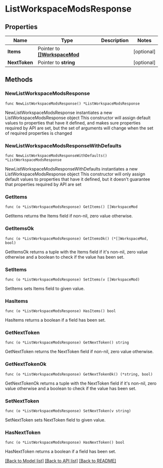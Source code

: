 # ListWorkspaceModsResponse

## Properties

Name | Type | Description | Notes
------------ | ------------- | ------------- | -------------
**Items** | Pointer to [**[]WorkspaceMod**](WorkspaceMod.md) |  | [optional] 
**NextToken** | Pointer to **string** |  | [optional] 

## Methods

### NewListWorkspaceModsResponse

`func NewListWorkspaceModsResponse() *ListWorkspaceModsResponse`

NewListWorkspaceModsResponse instantiates a new ListWorkspaceModsResponse object
This constructor will assign default values to properties that have it defined,
and makes sure properties required by API are set, but the set of arguments
will change when the set of required properties is changed

### NewListWorkspaceModsResponseWithDefaults

`func NewListWorkspaceModsResponseWithDefaults() *ListWorkspaceModsResponse`

NewListWorkspaceModsResponseWithDefaults instantiates a new ListWorkspaceModsResponse object
This constructor will only assign default values to properties that have it defined,
but it doesn't guarantee that properties required by API are set

### GetItems

`func (o *ListWorkspaceModsResponse) GetItems() []WorkspaceMod`

GetItems returns the Items field if non-nil, zero value otherwise.

### GetItemsOk

`func (o *ListWorkspaceModsResponse) GetItemsOk() (*[]WorkspaceMod, bool)`

GetItemsOk returns a tuple with the Items field if it's non-nil, zero value otherwise
and a boolean to check if the value has been set.

### SetItems

`func (o *ListWorkspaceModsResponse) SetItems(v []WorkspaceMod)`

SetItems sets Items field to given value.

### HasItems

`func (o *ListWorkspaceModsResponse) HasItems() bool`

HasItems returns a boolean if a field has been set.

### GetNextToken

`func (o *ListWorkspaceModsResponse) GetNextToken() string`

GetNextToken returns the NextToken field if non-nil, zero value otherwise.

### GetNextTokenOk

`func (o *ListWorkspaceModsResponse) GetNextTokenOk() (*string, bool)`

GetNextTokenOk returns a tuple with the NextToken field if it's non-nil, zero value otherwise
and a boolean to check if the value has been set.

### SetNextToken

`func (o *ListWorkspaceModsResponse) SetNextToken(v string)`

SetNextToken sets NextToken field to given value.

### HasNextToken

`func (o *ListWorkspaceModsResponse) HasNextToken() bool`

HasNextToken returns a boolean if a field has been set.


[[Back to Model list]](../README.md#documentation-for-models) [[Back to API list]](../README.md#documentation-for-api-endpoints) [[Back to README]](../README.md)


